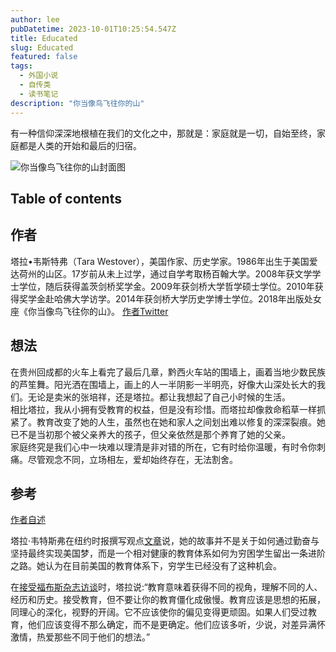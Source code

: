 ```yaml
---
author: lee
pubDatetime: 2023-10-01T10:25:54.547Z
title: Educated
slug: Educated
featured: false
tags:
  - 外国小说
  - 自传类
  - 读书笔记
description: "你当像鸟飞往你的山"
---
```


有一种信仰深深地根植在我们的文化之中，那就是：家庭就是一切，自始至终，家庭都是人类的开始和最后的归宿。

![你当像鸟飞往你的山封面图](@assets/images/Educated.jpg)

## Table of contents

## 作者
塔拉•韦斯特弗（Tara Westover），美国作家、历史学家。1986年出生于美国爱达荷州的山区。17岁前从未上过学，通过自学考取杨百翰大学。2008年获文学学士学位，随后获得盖茨剑桥奖学金。2009年获剑桥大学哲学硕士学位。2010年获得奖学金赴哈佛大学访学。2014年获剑桥大学历史学博士学位。2018年出版处女座《你当像鸟飞往你的山》。
<a href="https://twitter.com/tarawestover">作者Twitter</a>
## 想法
在贵州回成都的火车上看完了最后几章，黔西火车站的围墙上，画着当地少数民族的芦笙舞。阳光洒在围墙上，画上的人一半阴影一半明亮，好像大山深处长大的我们。无论是卖米的张培祥，还是塔拉。都让我想起了自己小时候的生活。  
相比塔拉，我从小拥有受教育的权益，但是没有珍惜。而塔拉却像救命稻草一样抓紧了。教育改变了她的人生，虽然也在她和家人之间划出难以修复的深深裂痕。她已不是当初那个被父亲养大的孩子，但父亲依然是那个养育了她的父亲。  
家庭终究是我们心中一块难以理清是非对错的所在，它有时给你温暖，有时令你刺痛。尽管观念不同，立场相左，爱却始终存在，无法割舍。
## 参考
<a href="https://www.youtube.com/watch?app=desktop&v=TLTMiXphDkc">作者自述</a>  

塔拉·韦特斯弗在纽约时报撰写观点<a href="https://www.nytimes.com/2022/02/02/opinion/tara-westover-educated-student-debt.html?campaign_id=2&emc=edit_th_20220203&instance_id=52018&nl=todaysheadlines&regi_id=50740216&segment_id=81520&user_id=11df0993621e3f552d0c6df6eea2c4aa">文章</a>说，她的故事并不是关于如何通过勤奋与坚持最终实现美国梦，而是一个相对健康的教育体系如何为穷困学生留出一条进阶之路。她认为在目前美国的教育体系下，穷学生已经没有了这种机会。

在<a href="https://www.forbes.com/sites/catherinebrown/2018/08/27/she-never-saw-a-classroom-until-college-now-she-has-a-ph-d-and-a-lot-of-thoughts-about-education/?sh=257752622787">接受福布斯杂志访谈</a>时，塔拉说:“教育意味着获得不同的视角，理解不同的人、经历和历史。接受教育，但不要让你的教育僵化成傲慢。教育应该是思想的拓展，同理心的深化，视野的开阔。它不应该使你的偏见变得更顽固。如果人们受过教育，他们应该变得不那么确定，而不是更确定。他们应该多听，少说，对差异满怀激情，热爱那些不同于他们的想法。”
